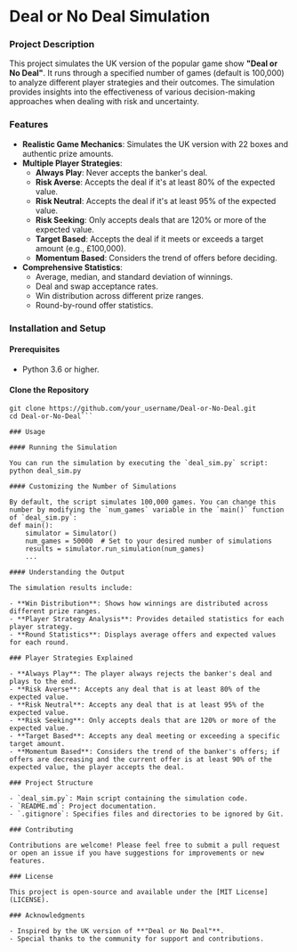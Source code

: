 
# Deal or No Deal Simulation

### Project Description

This project simulates the UK version of the popular game show **"Deal or No Deal"**. It runs through a specified number of games (default is 100,000) to analyze different player strategies and their outcomes. The simulation provides insights into the effectiveness of various decision-making approaches when dealing with risk and uncertainty.

### Features

- **Realistic Game Mechanics**: Simulates the UK version with 22 boxes and authentic prize amounts.
- **Multiple Player Strategies**:
  - **Always Play**: Never accepts the banker's deal.
  - **Risk Averse**: Accepts the deal if it's at least 80% of the expected value.
  - **Risk Neutral**: Accepts the deal if it's at least 95% of the expected value.
  - **Risk Seeking**: Only accepts deals that are 120% or more of the expected value.
  - **Target Based**: Accepts the deal if it meets or exceeds a target amount (e.g., £100,000).
  - **Momentum Based**: Considers the trend of offers before deciding.
- **Comprehensive Statistics**:
  - Average, median, and standard deviation of winnings.
  - Deal and swap acceptance rates.
  - Win distribution across different prize ranges.
  - Round-by-round offer statistics.

### Installation and Setup

#### Prerequisites

- Python 3.6 or higher.

#### Clone the Repository

```
git clone https://github.com/your_username/Deal-or-No-Deal.git
cd Deal-or-No-Deal```

### Usage

#### Running the Simulation

You can run the simulation by executing the `deal_sim.py` script:
python deal_sim.py

#### Customizing the Number of Simulations

By default, the script simulates 100,000 games. You can change this number by modifying the `num_games` variable in the `main()` function of `deal_sim.py`:
def main():
    simulator = Simulator()
    num_games = 50000  # Set to your desired number of simulations
    results = simulator.run_simulation(num_games)
    ...

#### Understanding the Output

The simulation results include:

- **Win Distribution**: Shows how winnings are distributed across different prize ranges.
- **Player Strategy Analysis**: Provides detailed statistics for each player strategy.
- **Round Statistics**: Displays average offers and expected values for each round.

### Player Strategies Explained

- **Always Play**: The player always rejects the banker's deal and plays to the end.
- **Risk Averse**: Accepts any deal that is at least 80% of the expected value.
- **Risk Neutral**: Accepts any deal that is at least 95% of the expected value.
- **Risk Seeking**: Only accepts deals that are 120% or more of the expected value.
- **Target Based**: Accepts any deal meeting or exceeding a specific target amount.
- **Momentum Based**: Considers the trend of the banker's offers; if offers are decreasing and the current offer is at least 90% of the expected value, the player accepts the deal.

### Project Structure

- `deal_sim.py`: Main script containing the simulation code.
- `README.md`: Project documentation.
- `.gitignore`: Specifies files and directories to be ignored by Git.

### Contributing

Contributions are welcome! Please feel free to submit a pull request or open an issue if you have suggestions for improvements or new features.

### License

This project is open-source and available under the [MIT License](LICENSE).

### Acknowledgments

- Inspired by the UK version of **"Deal or No Deal"**.
- Special thanks to the community for support and contributions.